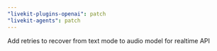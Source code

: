 ```yaml
---
"livekit-plugins-openai": patch
"livekit-agents": patch
---
```


Add retries to recover from text mode to audio model for realtime API
